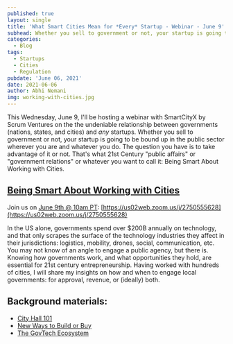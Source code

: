 ```yaml
---
published: true
layout: single
title: 'What Smart Cities Mean for *Every* Startup - Webinar - June 9'
subhead: Whether you sell to government or not, your startup is going to be bound up in the public sector wherever you are and whatever you do.
categories:
  - Blog
tags:
  - Startups
  - Cities
  - Regulation
pubdate: 'June 06, 2021'
date: 2021-06-06
author: Abhi Nemani
img: working-with-cities.jpg
---
```

This Wednesday, June 9, I'll be hosting a webinar with SmartCityX by Scrum Ventures on the the undeniable relationship between governments (nations, states, and cities) and *any* startups. Whether you sell to government or not, your startup is going to be bound up in the public sector wherever you are and whatever you do. The question you have is to take advantage of it or not. That's what 21st Century "public affairs" or "government relations" or whatever you want to call it: Being Smart About Working with Cities.

## [Being Smart About Working with Cities](https://us02web.zoom.us/j/2750555628)
Join us on [June 9th @ 10am PT](https://us02web.zoom.us/j/2750555628): [https://us02web.zoom.us/j/2750555628](https://us02web.zoom.us/j/2750555628)

In the US alone, governments spend over $200B annually on technology, and that only scrapes the surface of the technology industries they affect in their jurisdictions: logistics, mobility, drones, social, communication, etc. You may not know of an angle to engage a public agency, but there is. Knowing how governments work, and what opportunities they hold, are essential for 21st century entrepreneurship. Having worked with hundreds of cities, I will share my insights on how and when to engage local governments: for approval, revenue, or (ideally) both. 

## Background materials:
- [City Hall 101](https://abhinemani.com/lessons/city-101/)
- [New Ways to Build or Buy](https://abhinemani.com/lessons/lean/)
- [The GovTech Ecosystem](https://abhinemani.com/lessons/ecosystem/)
